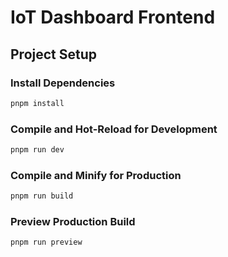 # IoT Dashboard Frontend

## Project Setup

### Install Dependencies

```sh
pnpm install
```

### Compile and Hot-Reload for Development

```sh
pnpm run dev
```

### Compile and Minify for Production

```sh
pnpm run build
```

### Preview Production Build


```sh
pnpm run preview
```